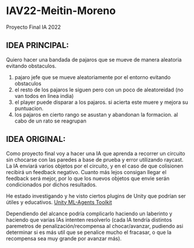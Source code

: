 # IAV22-Meitin-Moreno
Proyecto Final IA 2022

## IDEA PRINCIPAL:
Quiero hacer una bandada de pajaros que se mueve de manera aleatoria evitando obstaculos.

1) pajaro jefe que se mueve aleatoriamente por el entorno evitando obstaculos
2) el resto de los pajaros le siguen pero con un poco de aleatoreidad (no van todos en linea india)
3) el player puede disparar a los pajaros. si acierta este muere y mejora su puntuacion.
4) los pajaros en cierto rango se asustan y abandonan la formacion. al cabo de un rato se reagrupan

## IDEA ORIGINAL:
Como proyecto final voy a hacer una IA que aprenda a recorrer un circuito sin chocarse con las paredes a base de prueba y error utilizando raycast. La IA enviará varios objetos por el circuito, y en el caso de que colisionen recibirá un feedback negativo. Cuanto más lejos consigan llegar el feedback será mejor, por lo que los nuevos objetos que envie serán condicionados por dichos resultados.

He estado investigando y he visto ciertos plugins de Unity que podrían ser útiles y educativos. [Unity ML-Agents Toolkit](https://github.com/Unity-Technologies/ml-agents?utm_source=Unity+YouTube&utm_medium=social&utm_campaign=evangelism_global_generalpromo_2020-05-20_ml-agents-toolkit#readme)

Dependiendo del alcance podría complicarlo haciendo un laberinto y haciendo que varias IAs intenten resolverlo (cada IA tendría distintos paremetros de penalización/recompensa al chocar/avanzar, pudiendo asi determinar si es más util que se penalice mucho el fracasar, o que la recompensa sea muy grande por avanzar más).
